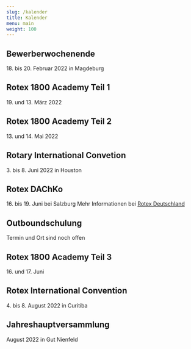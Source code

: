 ```yaml
---
slug: /kalender
title: Kalender
menu: main
weight: 100
---
```


## Bewerberwochenende
18\. bis 20. Februar 2022 in Magdeburg

## Rotex 1800 Academy Teil 1
19\. und 13. März 2022

## Rotex 1800 Academy Teil 2
13\. und 14. Mai 2022

## Rotary International Convetion
3\. bis 8. Juni 2022 in Houston

## Rotex DAChKo
16\. bis 19. Juni bei Salzburg
Mehr Informationen bei [Rotex Deutschland](https://deutschland.rotex.org/2020/12/23/dachko-2021/)

## Outboundschulung
Termin und Ort sind noch offen

## Rotex 1800 Academy Teil 3
16\. und 17. Juni

## Rotex International Convention
4\. bis 8. August 2022 in Curitiba

## Jahreshauptversammlung
August 2022 in Gut Nienfeld
